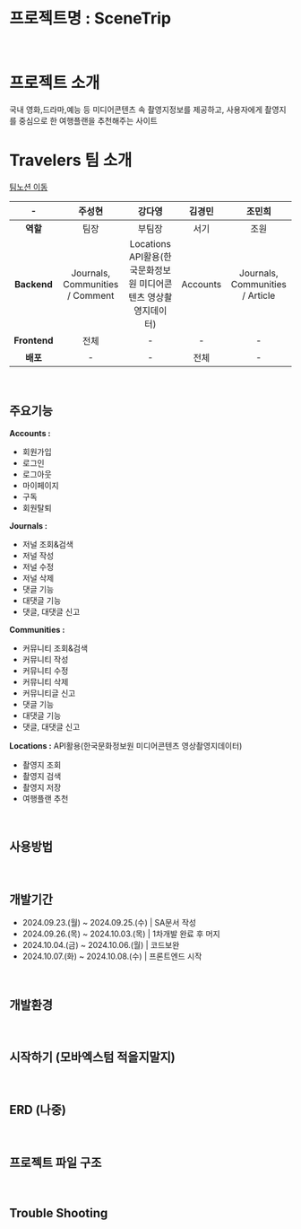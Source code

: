 # 프로젝트명 : SceneTrip
<br>

# 프로젝트 소개
국내 영화,드라마,예능 등 미디어콘텐츠 속 촬영지정보를 제공하고, 사용자에게 촬영지를 중심으로 한 여행플랜을 추천해주는 사이트
<br>

# Travelers 팀 소개
  
[팀노션 이동](https://www.notion.so/teamsparta/Travelers-fff2dc3ef5148189b38ff20c0d472b26)

| - |주성현|강다영|김경민|조민희|
|:---:|:---:|:---:|:---:|:---:|
| <b>역할</b> |팀장|부팀장|서기|조원|
| <b>Backend</b> |Journals, Communities / Comment| Locations <br>API활용(한국문화정보원 미디어콘텐츠 영상촬영지데이터) | Accounts | Journals, Communities / Article |
| <b>Frontend</b> | 전체 | - | - | - |
| <b>배포</b> | - | - | 전체 | - |
<br>

## 주요기능
**Accounts :**
- 회원가입
- 로그인
- 로그아웃
- 마이페이지
- 구독
- 회원탈퇴
  
**Journals :**
- 저널 조회&검색
- 저널 작성
- 저널 수정
- 저널 삭제
- 댓글 기능
- 대댓글 기능
- 댓글, 대댓글 신고
  
**Communities :**
- 커뮤니티 조회&검색
- 커뮤니티 작성
- 커뮤니티 수정
- 커뮤니티 삭제
- 커뮤니티글 신고
- 댓글 기능
- 대댓글 기능
- 댓글, 대댓글 신고
  
**Locations :** API활용(한국문화정보원 미디어콘텐츠 영상촬영지데이터)
- 촬영지 조회
- 촬영지 검색
- 촬영지 저장 
- 여행플랜 추천

<br>

## 사용방법

<br>

## 개발기간
- 2024.09.23.(월) ~ 2024.09.25.(수) | SA문서 작성
- 2024.09.26.(목) ~ 2024.10.03.(목) | 1차개발 완료 후 머지
- 2024.10.04.(금) ~ 2024.10.06.(월) | 코드보완
- 2024.10.07.(화) ~ 2024.10.08.(수) | 프론트엔드 시작
<br>

## 개발환경
<br>

## 시작하기 (모바엑스텀 적을지말지)
<br>

## ERD (나중)
<br>

## 프로젝트 파일 구조 
<br>

## Trouble Shooting
